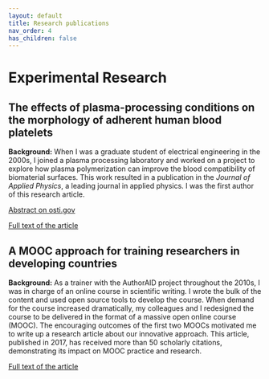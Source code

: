 ```yaml
---
layout: default
title: Research publications
nav_order: 4
has_children: false
---
```


# Experimental Research

## The effects of plasma-processing conditions on the morphology of adherent human blood platelets

**Background:** When I was a graduate student of electrical engineering in the 2000s, I joined a plasma processing laboratory and worked on a project to explore how plasma polymerization can improve the blood compatibility of biomaterial surfaces. This work resulted in a publication in the *Journal of Applied Physics*, a leading journal in applied physics. I was the first author of this research article.

[Abstract on osti.gov](https://www.osti.gov/biblio/21137234)

[Full text of the article](https://pptl.engr.wisc.edu/images/publications/6.pdf)

## A MOOC approach for training researchers in developing countries

**Background:** As a trainer with the AuthorAID project throughout the 2010s, I was in charge of an online course in scientific writing. I wrote the bulk of the content and used open source tools to develop the course. When demand for the course increased dramatically, my colleagues and I redesigned the course to be delivered in the format of a massive open online course (MOOC). The encouraging outcomes of the first two MOOCs motivated me to write up a research article about our innovative approach. This article, published in 2017, has received more than 50 scholarly citations, demonstrating its impact on MOOC practice and research.

[Full text of the article](https://openpraxis.org/articles/10.5944/openpraxis.9.1.476)
